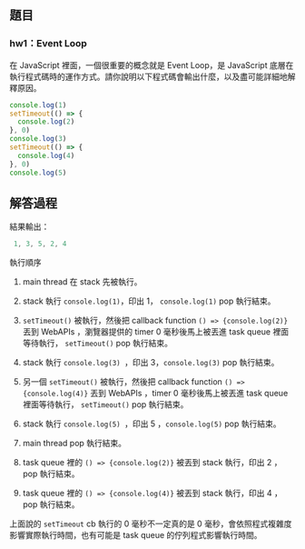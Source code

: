 ## 題目
### hw1：Event Loop
在 JavaScript 裡面，一個很重要的概念就是 Event Loop，是 JavaScript 底層在執行程式碼時的運作方式。請你說明以下程式碼會輸出什麼，以及盡可能詳細地解釋原因。

``` js
console.log(1)   
setTimeout(() => {
  console.log(2)
}, 0)
console.log(3)
setTimeout(() => {
  console.log(4)
}, 0)
console.log(5)
```
## 解答過程

結果輸出：
```js
 1, 3, 5, 2, 4
```

執行順序
1. main thread 在 stack 先被執行。
2. stack 執行 `console.log(1)`，印出 1， `console.log(1)` pop 執行結束。

3. `setTimeout()` 被執行，然後把 callback function `() => {console.log(2)}` 丟到 WebAPIs ，瀏覽器提供的 timer 0 毫秒後馬上被丟進 task queue 裡面等待執行， `setTimeout()` pop 執行結束。

4. stack 執行 `console.log(3) `，印出 3，`console.log(3)` pop 執行結束。

5. 另一個 `setTimeout()` 被執行，然後把 callback function `() => {console.log(4)}` 丟到 WebAPIs ，timer 0 毫秒後馬上被丟進 task queue 裡面等待執行， `setTimeout()` pop 執行結束。

6. stack 執行 `console.log(5) `，印出 5 ，`console.log(5)` pop 執行結束。

7. main thread pop 執行結束。

8. task queue 裡的 `() => {console.log(2)}` 被丟到 stack 執行，印出 2 ， pop 執行結束。

9. task queue 裡的 `() => {console.log(4)}` 被丟到 stack 執行，印出 4 ， pop 執行結束。



上面說的 `setTimeout` cb 執行的 0 毫秒不一定真的是 0 毫秒，會依照程式複雜度影響實際執行時間，也有可能是 task queue 的佇列程式影響執行時間。
